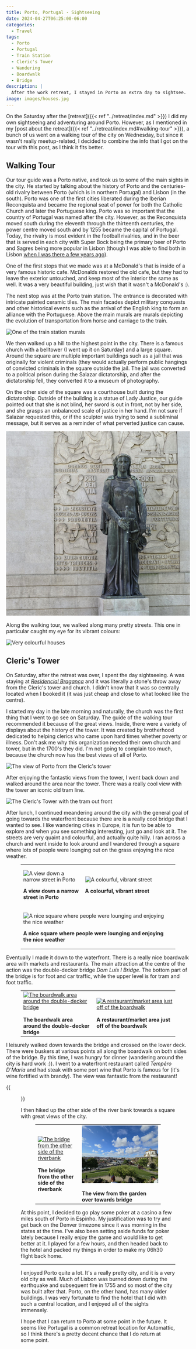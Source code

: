 ```yaml
---
title: Porto, Portugal - Sightseeing
date: 2024-04-27T06:25:00-06:00
categories:
  - Travel
tags:
  - Porto
  - Portugal
  - Train Station
  - Cleric's Tower
  - Wandering
  - Boardwalk
  - Bridge
description: |
  After the work retreat, I stayed in Porto an extra day to sightsee.
image: images/houses.jpg
---
```


On the Saturday after the [retreat]({{< ref "../retreat/index.md" >}}) I did my
own sightseeing and adventuring around Porto. However, as I mentioned in my
[post about the retreat]({{< ref "../retreat/index.md#walking-tour" >}}), a
bunch of us went on a walking tour of the city on Wednesday, but since it wasn't
really meetup-related, I decided to combine the info that I got on the tour with
this post, as I think it fits better.

## Walking Tour

Our tour guide was a Porto native, and took us to some of the main sights in the
city. He started by talking about the history of Porto and the centuries-old
rivalry between Porto (which is in northern Portugal) and Lisbon (in the south).
Porto was one of the first cities liberated during the Iberian Reconquista and
became the regional seat of power for both the Catholic Church and later the
Portuguese king. Porto was so important that the country of Portugal was named
after the city. However, as the Reconquista moved south during the eleventh
through the thirteenth centuries, the power centre moved south and by 1255
became the capital of Portugal. Today, the rivalry is most evident in the
football rivalries, and in the beer that is served in each city with Super Bock
being the primary beer of Porto and Sagres being more popular in Lisbon (though
I was able to find both in Lisbon
[when I was there a few years ago]({{<ref"../../2022-lisbon-and-paris/lisbon-day2/index.md">}})).

One of the first stops that we made was at a McDonald's that is inside of a very
famous historic cafe. McDonalds restored the old cafe, but they had to leave the
exterior untouched, and keep most of the interior the same as well. It was a
very beautiful building, just wish that it wasn't a McDonald's :).

The next stop was at the Porto train station. The entrance is decorated with
intricate painted ceramic tiles. The main facades depict military conquests and
other historical events such as the arrival of the English king to form an
alliance with the Portuguese. Above the main murals are murals depicting the
evolution of transportation from horse and carriage to the train.

![One of the train station murals](images/mural.jpg)

We then walked up a hill to the highest point in the city. There is a famous
church with a belltower (I went up it on Saturday) and a large square. Around
the square are multiple important buildings such as a jail that was originally
for violent criminals (they would actually perform public hangings of convicted
criminals in the square outside the jail. The jail was converted to a political
prison during the Salazar dictatorship, and after the dictatorship fell, they
converted it to a museum of photography.

On the other side of the square was a courthouse built during the dictatorship.
Outside of the building is a statue of Lady Justice, our guide pointed out that
she is not blind, her sword is out in front, not by her side, and she grasps an
unbalanced scale of justice in her hand. I'm not sure if Salazar requested this,
or if the sculptor was trying to send a subliminal message, but it serves as a
reminder of what perverted justice can cause.

![Lady Justice with some authoritarian modifications](images/justice.jpg)

Along the walking tour, we walked along many pretty streets. This one in
particular caught my eye for its vibrant colours:

![Very colourful houses](images/houses.jpg)

## Cleric's Tower

On Saturday, after the retreat was over, I spent the day sightseeing. A was
staying at [_Residencial Bragança_](https://maps.app.goo.gl/f5UmwULLZHZtKhk97)
and it was literally a stone's throw away from the Cleric's tower and church. I
didn't know that it was so centrally located when I booked it (it was just cheap
and close to what looked like the centre).

I started my day in the late morning and naturally, the church was the first
thing that I went to go see on Saturday. The guide of the walking tour
recommended it because of the great views. Inside, there were a variety of
displays about the history of the tower. It was created by brotherhood dedicated
to helping clerics who came upon hard times whether poverty or illness. Don't
ask me why this organization needed their own church and tower, but in the
1700's they did. I'm not going to complain too much, because the church now has
the best views of all of Porto.

![The view of Porto from the Cleric's tower](images/view.jpg)

After enjoying the fantastic views from the tower, I went back down and walked
around the area near the tower. There was a really cool view with the tower an
iconic old tram line.

![The Cleric's Tower with the tram out front](images/tower.jpg)

After lunch, I continued meandering around the city with the general goal of
going towards the waterfront because there are is a really cool bridge that I
wanted to see. I like wandering cities in Europe, it is fun to be able to
explore and when you see something interesting, just go and look at it. The
streets are very quaint and colourful, and actually quite hilly. I ran across a
church and went inside to look around and I wandered through a square where lots
of people were lounging out on the grass enjoying the nice weather.

<figure>
<table class="gallery">
<tr>
<td>

![](images/narrow-street.jpg "A view down a narrow street in Porto")

**A view down a narrow street in Porto**

</td>
<td style="width:60%">

![](images/colourful-street.jpg "A colourful, vibrant street")

**A colourful, vibrant street**

</td>
</tr>
<tr>
<td colspan="3">

![](images/square.jpg "A nice square where people were lounging and enjoying the nice weather")

**A nice square where people were lounging and enjoying the nice weather**

</td>
</tr>
</table>
</figure>

Eventually I made it down to the waterfront. There is a really nice boardwalk
area with markets and restaurants. The main attraction at the centre of the
action was the double-decker bridge _Dom Luís I Bridge_. The bottom part of the
bridge is for foot and car traffic, while the upper level is for tram and foot
traffic.

<figure>
  <table class="gallery">
    <tr>
      <td>
        <a href="./images/boardwalk.jpg" target="_blank">
          <img src="./images/boardwalk.jpg"
            alt="The boardwalk area around the double-decker bridge" />
        </a><br><br>
        <b>The boardwalk area around the double-decker bridge</b>
      </td>
      <td>
        <a href="./images/market.jpg" target="_blank">
          <img src="./images/market.jpg"
            alt="A restaurant/market area just off of the boardwalk" />
        </a><br><br>
        <b>A restaurant/market area just off of the boardwalk</b>
      </td>
    </tr>
  </table>
</figure>

I leisurely walked down towards the bridge and crossed on the lower deck. There
were buskers at various points all along the boardwalk on both sides of the
bridge. By this time, I was hungry for dinner (wandering around the city is hard
work :)). I went to a waterfront restaurant called _Tempêro D'Maria_ and had
steak with some port wine that Porto is famous for (it's wine fortified with
brandy). The view was fantastic from the restaurant!

{{<figure src="./images/restaurant-view.jpg"
link="./images/restaurant-view.jpg" target="_blank"
title="The view from the restaurant I went to for dinner" >}}

I then hiked up the other side of the river bank towards a square with great
views of the city.

<figure>
  <table class="gallery">
    <tr>
      <td>
        <a href="./images/bridge.jpg" target="_blank">
          <img src="./images/bridge.jpg"
            alt="The bridge from the other side of the riverbank" />
        </a><br><br>
        <b>The bridge from the other side of the riverbank</b>
      </td>
      <td>
        <a href="./images/garden.jpg" target="_blank">
          <img src="./images/garden.jpg"
            alt="The view from the garden over towards bridge" />
        </a><br><br>
        <b>The view from the garden over towards bridge</b>
      </td>
    </tr>
  </table>
</figure>

At this point, I decided to go play some poker at a casino a few miles south of
Porto in Espinho. My justification was to try and get back on the Denver
timezone since it was morning in the states at the time. I've also been setting
aside funds for poker lately because I really enjoy the game and would like to
get better at it. I played for a few hours, and then headed back to the hotel
and packed my things in order to make my 06h30 flight back home.

---

I enjoyed Porto quite a lot. It's a really pretty city, and it is a very old
city as well. Much of Lisbon was burned down during the earthquake and
subsequent fire in 1755 and so most of the city was built after that. Porto, on
the other hand, has many older buildings. I was very fortunate to find the hotel
that I did with such a central location, and I enjoyed all of the sights
immensely.

I hope that I can return to Porto at some point in the future. It seems like
Portugal is a common retreat location for Automattic, so I think there's a
pretty decent chance that I do return at some point.
